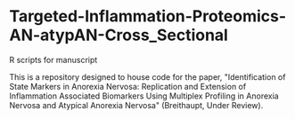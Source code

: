 # Targeted-Inflammation-Proteomics-AN-atypAN-Cross_Sectional
 R scripts for manuscript

This is a repository designed to house code for the paper, "Identification of State Markers in Anorexia Nervosa: Replication and Extension of Inflammation Associated Biomarkers Using Multiplex Profiling in Anorexia Nervosa and Atypical Anorexia Nervosa" (Breithaupt, Under Review). 

